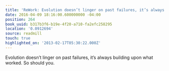 ```yaml
---
title: 'ReWork: Evolution doesn’t linger on past failures, it’s always build…'
date: 2016-04-09 18:16:00.600000000 -04:00
position: 264
book_uuid: b317b3f6-b19e-4f20-a710-fa2efc258295
location: '0.0912694'
source: readmill
touch: true
highlighted_on: '2013-02-17T05:30:22.000Z'
---
```


Evolution doesn’t linger on past failures, it’s always building upon what worked. So should you.